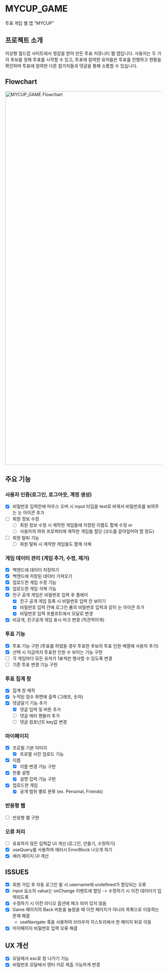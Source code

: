 # MYCUP_GAME

투표 게임 웹 앱 "MYCUP"

## 프로젝트 소개

이상형 월드컵 사이트에서 영감을 받아 만든 투표 커뮤니티 웹 앱입니다.
사용자는 두 가지 후보를 정해 투표를 시작할 수 있고,
투표에 참여한 유저들은 투표를 진행하고 현황을 확인하며 투표에 참여한 다른 참가자들과 댓글을 통해 소통할 수 있습니다.

## Flowchart

<img width="1200" alt="MYCUP_GAME Flowchart" src="https://github.com/user-attachments/assets/505e88be-dcc4-4124-ba4b-6f4c0d1c76ab">

## 주요 기능

### 사용자 인증(로그인, 로그아웃, 계정 생성)

- [x] 비밀번호 입력란에 마우스 오버 시 input 타입을 text로 바꿔서 비밀번호를 보여주는 눈 아이콘 추가
- [ ] 회원 정보 수정
  - [ ] 회원 정보 수정 시 제작한 게임들에 저장된 이름도 함께 수정 or
  - [ ] 사용자의 하위 프로퍼티에 제작한 게임들 할당 (코드를 갈아엎어야 할 정도)
- [ ] 회원 탈퇴 기능
  - [ ] 회원 탈퇴 시 제작한 게임들도 함께 삭제

### 게임 데이터 관리 (게임 추가, 수정, 제거)

- [x] 백엔드에 데이터 저장하기
- [x] 백엔드에 저장된 데이터 가져오기
- [x] 업로드한 게임 수정 기능
- [x] 업로드한 게임 삭제 기능
- [x] 친구 공개 게임은 비밀번호 입력 후 플레이
  - [x] 친구 공개 게임 등록 시 비밀번호 입력 칸 보이기
  - [x] 비밀번호 입력 칸에 로그인 폼의 비밀번호 입력과 같이 눈 아이콘 추가
  - [x] 비밀번호 입력 프롬프트에서 모달로 변경
- [x] 비공개, 친구공개 게임 표시 마크 변경 (직관적이게)

### 투표 기능

- [x] 투표 기능 구현 (투표를 하였을 경우 투표한 후보의 투표 인원 배열에 사용자 추가)
- [x] 선택 시 지금까지 투표한 인원 수 보이는 기능 구현
- [ ] 각 게임마다 모든 유저가 1표씩만 행사할 수 있도록 변경
- [ ] 기존 투표 변경 기능 구현

### 투표 집계 창

- [x] 집계 창 제작
- [x] 누적된 점수 화면에 출력 (그래프, 숫자)
- [x] 댓글달기 기능 추가
  - [x] 댓글 입력 및 버튼 추가
  - [ ] 댓글 에러 핸들러 추가
  - [ ] 댓글 컴포넌트 key값 변경

### 마이페이지

- [x] 프로필 기본 이미지
  - [x] 프로필 사진 업로드 기능
- [x] 이름
  - [x] 이름 변경 기능 구현
- [x] 한줄 설명
  - [x] 설명 입력 기능 구현
- [x] 업로드한 게임
  - [x] 공개 범위 별로 분류 (ex. Personal, Friends)

### 반응형 웹

- [ ] 반응형 웹 구현

### 오류 처리

- [ ] 유효하지 않은 입력값 UI 개선 (로그인, 만들기, 수정하기)
- [x] useQuery를 사용하여 에러시 ErrorBlock 나오게 하기
- [x] 에러 페이지 UI 개선

## ISSUES

- [x] 회원 가입 후 자동 로그인 될 시 username에 undefined가 할당되는 오류
- [x] input 요소의 value는 onChange 이벤트에 할당 -> 수정하기 시 이전 데이터가 입력되도록
- [x] 수정하기 시 이전 라디오 옵션에 체크 되어 있지 않음
- [x] Game 페이지의 Back 버튼을 눌렀을 때 이전 페이지가 아니라 목록으로 이동하는 문제 해결
  - useNavigate 훅을 사용하여 브라우저 히스토리에서 한 페이지 뒤로 이동
- [x] 마이페이지 비밀번호 입력 오류 해결

## UX 개선

- [x] 모달에서 esc로 창 나가기 기능
- [x] 비밀번호 모달에서 엔터 키로 제출 가능하게 변경
